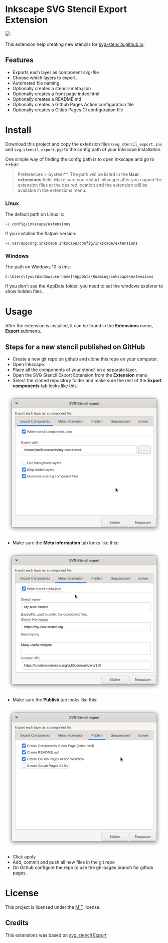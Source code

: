 # Inkscape SVG Stencil Export Extension

![](https://svg-stencils.github.io/logo.png)

This extension help creating new stencils for [svg-stencils.github.io](https://svg-stencils.github.io/).

## Features

- Exports each layer as component svg-file
- Choose which layers to export.
- Automated file naming.
- Optionally creates a stencil-meta.json
- Optionally creates a front page index.html
- Optionally creates a README.md
- Optionally creates a Github Pages Action configuration file
- Optionally creates a Gitlab Pages CI configuration file

# Install
Download this project and copy the extension files (`svg_stencil_export.inx` and `svg_stencil_export.py`) to the config path of your Inkscape installation.

One simple way of finding the config path is to open Inkscape and go to **Edit
> Preferences > System**. The path will be listed in the **User extensions**
field. Make sure you restart Inkscape after you copied the extension files at
the desired location and the extension will be available in the extensions
menu.

### Linux
The default path on Linux is:
```
~/.config/inkscape/extensions
```

If you installed the flatpak version:
```
~/.var/app/org.inkscape.Inkscape/config/inkscape/extensions
```

### Windows
The path on Windows 10 is this:
```
C:\Users\[yourWindowsusername]\AppData\Roaming\inkscape\extensions
```
If you don't see the AppData folder, you need to set the windows explorer to show hidden files.

# Usage

After the extension is installed, it can be found in the **Extensions** menu, **Export** submenu.

## Steps for a new stencil published on GitHub

- Create a new git repo on github and clone this repo on your computer.
- Open Inkscape.
- Place all the components of your stencil on a separate layer.
- Open the SVG Stencil Export Extension from the **Extension** menu
- Select the cloned repository folder and make sure the rest of the **Export components** tab looks like this.

![](imgs/screen1.png)

- Make sure the **Meta information** tab looks like this:

![](imgs/screen2.png)

- Make sure the **Publish** tab looks like this:

![](imgs/screen3.png)

- Click apply
- Add, commit and push all new files in the git repo
- On Github configure the repo to use the gh-pages branch for github pages.

# License

This project is licensed under the
[MIT](https://raw.githubusercontent.com/svg-stencils/inkscape-svg_stencil_export/main/LICENSE)
license.

## Credits

This extensions was based on [svg_stencil Export](https://github.com/StefanTraistaru/batch-export)
